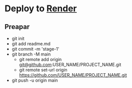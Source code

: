 # Deploy to [Render](www.render.com)

## Preapar
  - git init
  - git add readme.md
  - git commit -m 'stage-1'
  - git branch -M main
    - git remote add origin git@github.com:USER_NAME/PROJECT_NAME.git
    - git remote set-url origin https://github.com/USER_NAME/PROJECT_NAME.git
  - git push -u origin main

